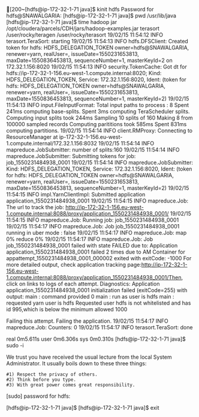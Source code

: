 [200~[hdfs@ip-172-32-1-71 java]$ kinit hdfs
Password for hdfs@SNAWALGARIA: 
[hdfs@ip-172-32-1-71 java]$ pwd
/usr/lib/java
[hdfs@ip-172-32-1-71 java]$ time hadoop jar /opt/cloudera/parcels/CDH/jars/hadoop-examples.jar terasort /user/rocky/teragen /user/rocky/terasort
19/02/15 11:54:12 INFO terasort.TeraSort: starting
19/02/15 11:54:13 INFO hdfs.DFSClient: Created token for hdfs: HDFS_DELEGATION_TOKEN owner=hdfs@SNAWALGARIA, renewer=yarn, realUser=, issueDate=1550231653813, maxDate=1550836453813, sequenceNumber=1, masterKeyId=2 on 172.32.1.156:8020
19/02/15 11:54:13 INFO security.TokenCache: Got dt for hdfs://ip-172-32-1-156.eu-west-1.compute.internal:8020; Kind: HDFS_DELEGATION_TOKEN, Service: 172.32.1.156:8020, Ident: (token for hdfs: HDFS_DELEGATION_TOKEN owner=hdfs@SNAWALGARIA, renewer=yarn, realUser=, issueDate=1550231653813, maxDate=1550836453813, sequenceNumber=1, masterKeyId=2)
19/02/15 11:54:13 INFO input.FileInputFormat: Total input paths to process : 8
Spent 241ms computing base-splits.
Spent 3ms computing TeraScheduler splits.
Computing input splits took 244ms
Sampling 10 splits of 160
Making 8 from 100000 sampled records
Computing parititions took 585ms
Spent 831ms computing partitions.
19/02/15 11:54:14 INFO client.RMProxy: Connecting to ResourceManager at ip-172-32-1-156.eu-west-1.compute.internal/172.32.1.156:8032
19/02/15 11:54:14 INFO mapreduce.JobSubmitter: number of splits:160
19/02/15 11:54:14 INFO mapreduce.JobSubmitter: Submitting tokens for job: job_1550231484938_0001
19/02/15 11:54:14 INFO mapreduce.JobSubmitter: Kind: HDFS_DELEGATION_TOKEN, Service: 172.32.1.156:8020, Ident: (token for hdfs: HDFS_DELEGATION_TOKEN owner=hdfs@SNAWALGARIA, renewer=yarn, realUser=, issueDate=1550231653813, maxDate=1550836453813, sequenceNumber=1, masterKeyId=2)
19/02/15 11:54:15 INFO impl.YarnClientImpl: Submitted application application_1550231484938_0001
19/02/15 11:54:15 INFO mapreduce.Job: The url to track the job: http://ip-172-32-1-156.eu-west-1.compute.internal:8088/proxy/application_1550231484938_0001/
19/02/15 11:54:15 INFO mapreduce.Job: Running job: job_1550231484938_0001
19/02/15 11:54:17 INFO mapreduce.Job: Job job_1550231484938_0001 running in uber mode : false
19/02/15 11:54:17 INFO mapreduce.Job:  map 0% reduce 0%
19/02/15 11:54:17 INFO mapreduce.Job: Job job_1550231484938_0001 failed with state FAILED due to: Application application_1550231484938_0001 failed 2 times due to AM Container for appattempt_1550231484938_0001_000002 exited with  exitCode: -1000
For more detailed output, check application tracking page:http://ip-172-32-1-156.eu-west-1.compute.internal:8088/proxy/application_1550231484938_0001/Then, click on links to logs of each attempt.
Diagnostics: Application application_1550231484938_0001 initialization failed (exitCode=255) with output: main : command provided 0
main : run as user is hdfs
main : requested yarn user is hdfs
Requested user hdfs is not whitelisted and has id 995,which is below the minimum allowed 1000

Failing this attempt. Failing the application.
19/02/15 11:54:17 INFO mapreduce.Job: Counters: 0
19/02/15 11:54:17 INFO terasort.TeraSort: done

real	0m5.611s
user	0m6.306s
sys	0m0.310s
[hdfs@ip-172-32-1-71 java]$ sudo -i

We trust you have received the usual lecture from the local System
Administrator. It usually boils down to these three things:

    #1) Respect the privacy of others.
    #2) Think before you type.
    #3) With great power comes great responsibility.

[sudo] password for hdfs: 

[hdfs@ip-172-32-1-71 java]$ 
[hdfs@ip-172-32-1-71 java]$ exit

